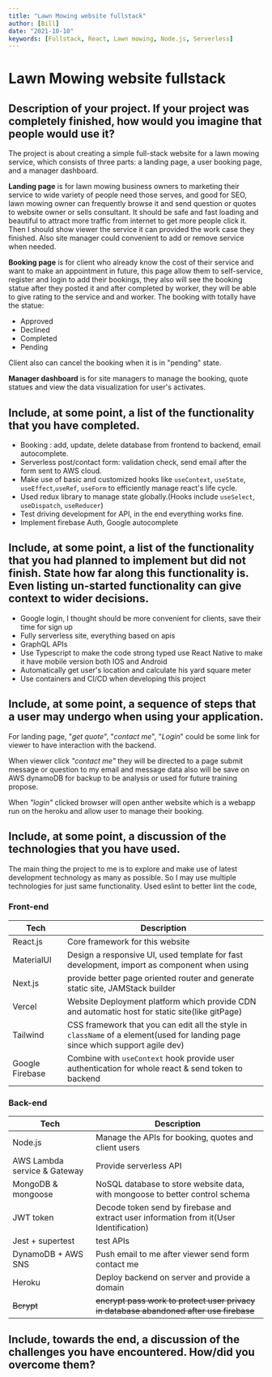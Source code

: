 ```yaml
---
title: "Lawn Mowing website fullstack"
author: [Bill]
date: "2021-10-10"
keywords: [Fullstack, React, Lawn mowing, Node.js, Serverless]
---
```


# Lawn Mowing website fullstack

## Description of your project.  If your project was completely finished, how would you imagine that people would use it?

The project is about creating a simple full-stack website for a lawn mowing service, which consists of three parts: a landing page, a user booking page, and a manager dashboard.

**Landing page** is for lawn mowing business owners to marketing their service to wide variety of people need those serves, and good for SEO, lawn mowing owner can frequently browse it and send question or quotes to website owner or sells consultant. It should be safe and fast loading and beautiful to attract more traffic from internet to get more people click it. Then I should show viewer the service it can provided the work case they finished. Also site manager could convenient to add or remove service when needed. 

**Booking page** is for  client who already know the cost of their service and want to make an appointment in future, this page allow them to self-service, register and login to add their bookings, they also will see the booking statue after they posted it and after completed by worker, they will be able to give rating to the service and and worker. The booking with totally have the statue:

- Approved
- Declined
- Completed
- Pending

Client also can cancel the booking when it is in "pending" state.


**Manager dashboard** is for site managers to manage the booking, quote statues and view the data visualization for user's activates.

## Include, at some point, a list of the functionality that you have completed.

- Booking : add, update, delete database from frontend to backend, email autocomplete.
- Serverless post/contact form:  validation check, send email after the form sent to AWS cloud.
- Make use of basic and customized hooks like `useContext`, `useState`, `useEffect`,`useRef`, `useForm` to efficiently manage react's life cycle.
- Used redux library to manage state globally.(Hooks include `useSelect`, `useDispatch`, `useReducer`)
- Test driving development for API, in the end everything works fine.
- Implement firebase Auth, Google autocomplete


## Include, at some point, a list of the functionality that you had planned to implement but did not finish.  State how far along this functionality is.  Even listing un-started functionality can give context to wider decisions.

- Google login, I thought should be more convenient for clients, save their time for sign up
- Fully serverless site, everything based on apis
- GraphQL APIs
- Use Typescript to make the code strong typed use React Native to make it have mobile version both IOS and Android
- Automatically get user's location and calculate his yard square meter
- Use containers and CI/CD when developing this project


## Include, at some point, a sequence of steps that a user may undergo when using your application.

For landing page, "*get quote*", "*contact me*", "*Login*" could be some link for viewer to have interaction with the backend. 

When viewer click *"contact me"* they will be directed to a page submit message or question to my email and message data also will be save on AWS dynamoDB for backup to be analysis or used for future training propose. 

When *"login"* clicked browser will open anther website which is a webapp run on the heroku and allow user to manage their booking. 

## Include, at some point, a discussion of the technologies that you have used. 

The main thing the project to me is to explore and make use of latest development technology as many as possible. So I may use multiple technologies for just same functionality. Used eslint to better lint the code, 

### Front-end

| Tech            | Description                                                                                                                    |
| --------------- | ------------------------------------------------------------------------------------------------------------------------------ |
| React.js        | Core framework for this website                                                                                                |
| MaterialUI      | Design a responsive UI, used template for fast development, import as component when using                                     |
| Next.js         | provide better page oriented router and generate static site, JAMStack builder                                                 |
| Vercel          | Website Deployment platform which provide CDN and automatic host for static site(like gitPage)                                 |
| Tailwind        | CSS framework that you can edit all the style in `className` of a element(used for landing page since which support agile dev) |
| Google Firebase | Combine with `useContext` hook provide user authentication for whole react & send token to backend                             |


### Back-end

| Tech                         | Description                                                                             |
| ---------------------------- | --------------------------------------------------------------------------------------- |
| Node.js                      | Manage the APIs for booking, quotes and client users                                    |
| AWS Lambda service & Gateway | Provide serverless API                                                                  |
| MongoDB & mongoose           | NoSQL database to store website data, with mongoose to better control schema            |
| JWT token                    | Decode token send by firebase and extract user information from it(User Identification) |
| Jest + supertest             | test APIs                                                                               |
| DynamoDB + AWS SNS           | Push email to me after viewer send form contact me                                      |
| Heroku                       | Deploy backend on server and provide a domain                                           |
| ~~Bcrypt~~                   | ~~encrypt pass work to protect user privacy in database abandoned after use firebase~~  |



## Include, towards the end, a discussion of the challenges you have encountered.  How/did you overcome them?



 
 
 

